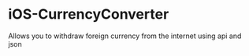 # iOS-CurrencyConverter
Allows you to withdraw foreign currency from the internet using api and json
